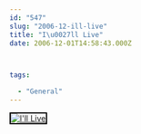 ```yaml
---
id: "547"
slug: "2006-12-ill-live"
title: "I\u0027ll Live"
date: 2006-12-01T14:58:43.000Z



tags:

  - "General"
---
```

<div class="sqs-html-content">
  <div style="float: left; margin-right: 10px; margin-bottom: 10px;"> <a href="http://www.flickr.com/photos/mclazarus/311314028/" title="I'll Live"><img src="http://static.flickr.com/100/311314028_af343b8f24_m.jpg" alt="I'll Live" style="border: solid 2px #000000;" /></a>
</div>
<p><br clear="all" /></p>
</div>
